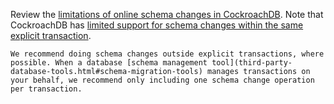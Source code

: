 Review the [limitations of online schema changes in CockroachDB](online-schema-changes.html#limitations). Note that CockroachDB has [limited support for schema changes within the same explicit transaction](online-schema-changes#limited-support-for-schema-changes-within-transactions).

    We recommend doing schema changes outside explicit transactions, where possible. When a database [schema management tool](third-party-database-tools.html#schema-migration-tools) manages transactions on your behalf, we recommend only including one schema change operation per transaction.